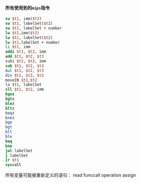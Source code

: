 #### 所有使用到的`mips`指令
```mips
sw $t1, imm($t2)
sw $t1, labelSet($t2)
sw $t1, labelSet + number
lw $t1,imm($t2)
lw $t1, labelSet($t2)
lw $t1,labelSet + number
li $t1, imm
addi $t1, $t2, imm
add $t1, $t2, $t3
subi $t1, $t2, imm
sub $t1, $t2, $t3
mul $t1, $t2, $t3
div $t1, $t2, $t3
moveIN $t1,$t2
la $t1, labelSet
sll $t1, $t2, imm
bgez
bgtz
blez
bltz
beqz
bnez
bge
bgt
blt
ble
beq
bne
jal labelSet
j labelSet
jr $t1
syscall
```

所有变量可能被重新定义的语句：
read
funccall
operation
assign


